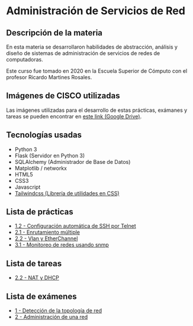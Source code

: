 # Administración de Servicios de Red

## Descripción de la materia

En esta materia se desarrollaron habilidades de abstracción, análisis y diseño de sistemas de administración de servicios de redes de computadoras.

Este curso fue tomado en 2020 en la Escuela Superior de Cómputo con el profesor Ricardo Martines Rosales.

## Imágenes de CISCO utilizadas

Las imágenes utilizadas para el desarrollo de estas prácticas, exámanes y tareas se pueden encontrar en [este link (Google Drive)](https://drive.google.com/drive/folders/1t-URsJlFjx7Xntk3ihPQf8p2SpBYbWLl?usp=sharing).

## Tecnologías usadas

-   Python 3
-   Flask (Servidor en Python 3)
-   SQLAlchemy (Administrador de Base de Datos)
-   Matplotlib / networkx
-   HTML5
-   CSS3
-   Javascript
-   [Tailwindcss (Librería de utilidades en CSS)](https://tailwindcss.com/)

## Lista de prácticas

-   [1.2 - Configuración automática de SSH por Telnet](https://github.com/JoelHernandez343/networking-administration/tree/main/practices/practice_1.2)
-   [2.1 - Enrutamiento múltiple](https://github.com/JoelHernandez343/networking-administration/tree/main/practices/practice_2.1)
-   [2.2 - Vlan y EtherChannel](https://github.com/JoelHernandez343/networking-administration/tree/main/practices/practice_2.2)
-   [3.1 - Monitoreo de redes usando snmp](https://github.com/JoelHernandez343/networking-administration/tree/main/practices/practice_3.1)

## Lista de tareas

-   [2.2 - NAT y DHCP](https://github.com/JoelHernandez343/networking-administration/tree/main/homeworks/Tarea2.2.pdf)

## Lista de exámenes

-   [1 - Detección de la topología de red](https://github.com/JoelHernandez343/networking-administration/tree/main/exams/first)
-   [2 - Administración de una red](https://github.com/JoelHernandez343/networking-administration/tree/main/exams/second)
